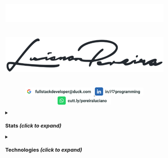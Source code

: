 <p align="center">
<img src="./assets/lucianopereira.svg" alt="Luciano Pereira"/>
</p><br/>
<p align="center">
<img src="./assets/sign.svg" alt="Luciano Pereira Sign Logo"/>
</p><br/>
<p align="center">
  <a href="mailto:fullstackdeveloper@duck.com?subject=I%20saw%20your%20GitHub%20Profilee&body=Hi,%20Luciano%20"><img height="26px" src="./assets/mail.svg" alt="mail"/>
  </a>
  <a href="https://www.linkedin.com/in/i♡programming"><img height="26px" src="./assets/linkedin.svg" alt="LinkedIn"/></a>
  <a href="https://cutt.ly/pereiraluciano"><img height="26px" src="./assets/whatsapp.svg" alt="whatsapp"/></a>
</p>
<details>
  <summary><h3>Stats <i>(click to expand)</i></h3></summary><br/>
  <p align="left">
    <img width="350px" src="https://github-readme-stats.vercel.app/api/top-langs?username=thisIsMySourceCode&show_icons=true&theme=transparent&locale=en&layout=default&hide_border=true" alt="my stats language" />
    <img width="550px" src="https://github-readme-stats.vercel.app/api?username=thisIsMySourceCode&show_icons=true&theme=transparent&locale=en&hide_border=true" />
</p>
</details>

<details>
  <summary><h3>Technologies <i>(click to expand)</i></h3></summary><br/>
  
&nbsp;
  
<p align="center">
<a href="#"><img width="32px" src="./assets/icons/apache.svg" alt=""/></a>
&nbsp;<a href="#"><img height="32px" src="./assets/icons/apple.svg" alt=""/></a>
&nbsp;<a href="#"><img height="32px" src="./assets/icons/arduino.svg" alt=""/></a>
<a href="#"><img height="32px" src="./assets/icons/bash.svg" alt=""/></a>
<a href="#"><img height="32px" src="./assets/icons/behance.svg" alt=""/></a>
<a href="#"><img height="32px" src="./assets/icons/bitbucket.svg" alt=""/></a>
<a href="#"><img height="32px" src="./assets/icons/bootstrap.svg" alt=""/></a>
<a href="#"><img height="32px" src="./assets/icons/c.svg" alt=""/></a>
<a href="#"><img height="32px" src="./assets/icons/cakephp.svg" alt=""/></a>
<a href="#"><img height="32px" src="./assets/icons/centos.svg" alt=""/></a>
<a href="#"><img height="32px" src="./assets/icons/cmake.svg" alt=""/></a>
<a href="#"><img height="32px" src="./assets/icons/codeigniter.svg" alt=""/></a>
<a href="#"><img height="32px" src="./assets/icons/coffeescript.svg" alt=""/></a>
<a href="#"><img height="32px" src="./assets/icons/css3.svg" alt=""/></a>
<a href="#"><img height="32px" src="./assets/icons/debian.svg" alt=""/></a>
<a href="#"><img height="32px" src="./assets/icons/denojs.svg" alt=""/></a>
<a href="#"><img height="32px" src="./assets/icons/django.svg" alt=""/></a>
<a href="#"><img height="32px" src="./assets/icons/docker.svg" alt=""/></a>
<a href="#"><img height="32px" src="./assets/icons/drupal.svg" alt=""/></a>
<a href="#"><img height="32px" src="./assets/icons/eslint.svg" alt=""/></a>
<a href="#"><img height="32px" src="./assets/icons/express.svg" alt=""/></a>
<a href="#"><img height="32px" src="./assets/icons/fedora.svg" alt=""/></a>
<a href="#"><img height="32px" src="./assets/icons/figma.svg" alt=""/></a>
<a href="#"><img height="32px" src="./assets/icons/filezilla.svg" alt=""/></a>
<a href="#"><img height="32px" src="./assets/icons/firebase.svg" alt=""/></a>
<a href="#"><img height="32px" src="./assets/icons/gimp.svg" alt=""/></a>
<a href="#"><img height="32px" src="./assets/icons/git.svg" alt=""/></a>
<a href="#"><img height="32px" src="./assets/icons/github.svg" alt=""/></a>
<a href="#"><img height="32px" src="./assets/icons/gitlab.svg" alt=""/></a>
<a href="#"><img height="32px" src="./assets/icons/graphql.svg" alt=""/></a>
<a href="#"><img height="32px" src="./assets/icons/handlebars.svg" alt=""/></a>
<a href="#"><img height="32px" src="./assets/icons/html5.svg" alt=""/></a>
<a href="#"><img height="32px" src="./assets/icons/hugo.svg" alt=""/></a>
<a href="#"><img height="32px" src="./assets/icons/illustrator.svg" alt=""/></a>
<a href="#"><img height="32px" src="./assets/icons/inkscape.svg" alt=""/></a>
<a href="#"><img height="32px" src="./assets/icons/javascript.svg" alt=""/></a>
<a href="#"><img height="32px" src="./assets/icons/jest.svg" alt=""/></a>
<a href="#"><img height="32px" src="./assets/icons/jira.svg" alt=""/></a>
<a href="#"><img height="32px" src="./assets/icons/jquery.svg" alt=""/></a>
<a href="#"><img height="32px" src="./assets/icons/jupyter.svg" alt=""/></a>
<a href="#"><img height="32px" src="./assets/icons/laravel.svg" alt=""/></a>
<a href="#"><img height="32px" src="./assets/icons/latex.svg" alt=""/></a>
<a href="#"><img height="32px" src="./assets/icons/less.svg" alt=""/></a>
<a href="#"><img height="32px" src="./assets/icons/linux.svg" alt=""/></a>
<a href="#"><img height="32px" src="./assets/icons/lua.svg" alt=""/></a>
<a href="#"><img height="32px" src="./assets/icons/magento.svg" alt=""/></a>
<a href="#"><img height="32px" src="./assets/icons/markdown.svg" alt=""/></a>
<a href="#"><img height="32px" src="./assets/icons/materialui.svg" alt=""/></a>
<a href="#"><img height="32px" src="./assets/icons/mongodb.svg" alt=""/></a>
<a href="#"><img height="32px" src="./assets/icons/moodle.svg" alt=""/></a>
<a href="#"><img height="32px" src="./assets/icons/msdos.svg" alt=""/></a>
<a href="#"><img height="32px" src="./assets/icons/mysql.svg" alt=""/></a>
<a href="#"><img height="32px" src="./assets/icons/nextjs.svg" alt=""/></a>
<a href="#"><img height="32px" src="./assets/icons/nginx.svg" alt=""/></a>
<a href="#"><img height="32px" src="./assets/icons/nodejs.svg" alt=""/></a>
<a href="#"><img height="32px" src="./assets/icons/npm.svg" alt=""/></a>
<a href="#"><img height="32px" src="./assets/icons/numpy.svg" alt=""/></a>
<a href="#"><img height="32px" src="./assets/icons/nuxtjs.svg" alt=""/></a>
<a href="#"><img height="32px" src="./assets/icons/pandas.svg" alt=""/></a>
<a href="#"><img height="32px" src="./assets/icons/perl.svg" alt=""/></a>
<a href="#"><img height="32px" src="./assets/icons/photoshop.svg" alt=""/></a>
<a href="#"><img height="32px" src="./assets/icons/php.svg" alt=""/></a>
<a href="#"><img height="32px" src="./assets/icons/postgresql.svg" alt=""/></a>
<a href="#"><img height="32px" src="./assets/icons/python.svg" alt=""/></a>
<a href="#"><img height="32px" src="./assets/icons/raspberrypi.svg" alt=""/></a>
<a href="#"><img height="32px" src="./assets/icons/react.svg" alt=""/></a>
<a href="#"><img height="32px" src="./assets/icons/redux.svg" alt=""/></a>
<a href="#"><img height="32px" src="./assets/icons/sequelize.svg" alt=""/></a>
<a href="#"><img height="32px" src="./assets/icons/sketch.svg" alt=""/></a>
<a href="#"><img height="32px" src="./assets/icons/slack.svg" alt=""/></a>
<a href="#"><img height="32px" src="./assets/icons/spss.svg" alt=""/></a>
<a href="#"><img height="32px" src="./assets/icons/sqlite.svg" alt=""/></a>
<a href="#"><img height="32px" src="./assets/icons/subversion.svg" alt=""/></a>
<a href="#"><img height="32px" src="./assets/icons/svelte.svg" alt=""/></a>
<a href="#"><img height="32px" src="./assets/icons/symfony.svg" alt=""/></a>
<a href="#"><img height="32px" src="./assets/icons/tailwindcss.svg" alt=""/></a>
<a href="#"><img height="32px" src="./assets/icons/trello.svg" alt=""/></a>
<a href="#"><img height="32px" src="./assets/icons/typescript.svg" alt=""/></a>
<a href="#"><img height="32px" src="./assets/icons/vim.svg" alt=""/></a>
<a href="#"><img height="32px" src="./assets/icons/visualstudio.svg" alt=""/></a>
<a href="#"><img height="32px" src="./assets/icons/vscode.svg" alt=""/></a>
<a href="#"><img height="32px" src="./assets/icons/vuejs.svg" alt=""/></a>
<a href="#"><img height="32px" src="./assets/icons/webpack.svg" alt=""/></a>
<a href="#"><img height="32px" src="./assets/icons/woocommerce.svg" alt=""/></a>
<a href="#"><img height="32px" src="./assets/icons/wordpress.svg" alt=""/></a>
<a href="#"><img height="32px" src="./assets/icons/yii.svg" alt=""/></a>
<a href="#"><img height="32px" src="./assets/icons/zend.svg" alt=""/></a>
</p>
</details>
